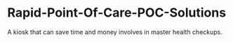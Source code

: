 # Rapid-Point-Of-Care-POC-Solutions
A kiosk that can save time and money involves in master health checkups.
